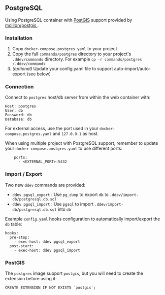 ## PostgreSQL

Using PostgreSQL container with [PostGIS](https://postgis.net/) support provided by [mdillon/postgis
](https://hub.docker.com/r/mdillon/postgis).

### Installation

1. Copy `docker-compose.postgres.yaml` to your project
2. Copy the full `commands/postgres` directory to your project's `.ddev/commands` directory. For example `cp -r commands/postgres /.ddev/commands`
3. *(optional)* Update your config.yaml file to support auto-import/auto-export (see below)

### Connection

Connect to `postgres` host/db server from within the web container with:

```
Host: postgres
User: db
Password: db
Database: db
```

For external access, use the port used in your `docker-compose.postgres.yaml` and `127.0.0.1` as host.

When using multiple project with PostgreSQL support, remember to update your `docker-compose.postgres.yaml` to use different ports:

```
    ports:
      - <EXTERNAL_PORT>:5432
``` 

### Import / Export

Two new `ddev` commands are provided:

- `ddev pgsql_export` : Use `pg_dump` to export `db` to `.ddev/import-db/postgresql.db.sql`  
- `ddev pgsql_import` : Use `pgsql` to import `.ddev/import-db/postgresql.db.sql` into `db`

Example `config.yaml` hooks configuration to automatically import/export the `db` table:

```
hooks:
  pre-stop:
    - exec-host: ddev pgsql_export
  post-start:
    - exec-host: ddev pgsql_import
```

### PostGIS

The `postgres` image support `postgis`, but you will need to create the extension before using it:

```
CREATE EXTENSION IF NOT EXISTS `postgis`;
```

